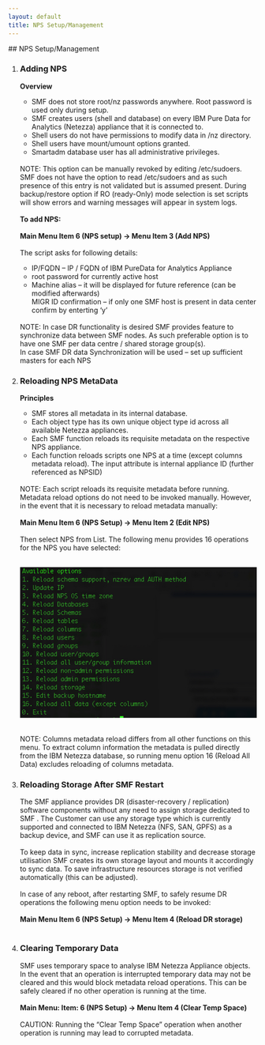 ```yaml
---
layout: default
title: NPS Setup/Management
---
```

<div id="npssetup1"></div>
## NPS Setup/Management

<ol> 
  <li><h3>Adding NPS</h3></li> 
<b>Overview</b>
  <ul>
      <li>SMF does not store root/nz passwords anywhere. Root password is used only during setup.</li>
      <li>SMF creates users (shell and database) on every IBM Pure Data for Analytics (Netezza) appliance that it is connected to. </li>
      <li>Shell users do not have permissions to modify data in /nz directory. </li>
      <li>Shell users have mount/umount options granted. </li>
     <li>Smartadm database user has all administrative privileges. </li>
</ul>
<br>
NOTE: This option can be manually revoked by editing /etc/sudoers. SMF does not have the option to read /etc/sudoers and as such    presence of this entry is not validated but is assumed present. During backup/restore option if RO (ready-Only) mode selection is set scripts will show errors and warning messages will appear in system logs.
<br>
<br>
<b>To add NPS:</b>
<br>
<br>
<b>Main Menu Item 6 (NPS setup) -> Menu Item 3 (Add NPS)</b>
<br>
<br>
  The script asks for following details:
  <ul>
    <li>IP/FQDN – IP / FQDN of IBM PureData for Analytics Appliance  </li>
     <li>root password for currently active host </li>
     <li>Machine alias – it will be displayed for future reference (can be modified afterwards)</li>
     MIGR ID confirmation – if only one SMF host is present in data center confirm by enterting ‘y’
 </ul> 
 <br>NOTE: In case DR functionality is desired SMF provides feature to synchronize data between SMF nodes. As such preferable option is to have one SMF per data centre / shared storage group(s). 
 <br>In case SMF DR data Synchronization will be used – set up sufficient masters for each NPS
 <div id="npssetup2"></div>
 <li><h3>Reloading NPS MetaData</h3></li>
<b>Principles</b>
  <ul>
<li>SMF stores all metadata in its internal database.</li>
  <li>Each object type has its own unique object type id across all available Netezza appliances. </li>
  <li>Each SMF function reloads its requisite metadata on the respective NPS appliance.  </li>
  <li>Each function reloads scripts one NPS at a time (except columns metadata reload). The input attribute is internal appliance ID (further referenced as NPSID)</li>
  </ul>
  <br> NOTE: Each script reloads its requisite metadata before running. Metadata reload options do not need to be invoked manually. However, in the event that it is necessary to reload metadata manually:
<br>
<br><b>Main Menu Item 6 (NPS Setup) -> Menu Item 2 (Edit NPS) </b>
<br>
<br>Then select NPS from List. The following menu provides 16 operations for the NPS you have selected:
<br>
<br>
<p align="center">
<img style="float: center;" src="/manual/images/edit_nps_menu.jpg">
</p>
<br>NOTE: Columns metadata reload differs from all other functions on this menu. To extract column information the metadata is pulled directly from the IBM Netezza database, so running menu option 16 (Reload All Data) excludes reloading of columns metadata.
<br>
<div id="npssetup3"></div>
  <li><h3>Reloading Storage After SMF Restart</h3></li> 
The SMF appliance provides DR (disaster-recovery / replication)  software components without any need to assign storage dedicated to SMF . The Customer can use any storage type which is currently supported and connected to IBM Netezza (NFS, SAN, GPFS) as a backup device,  and SMF can use it as replication source. 
<br>  
<br>To keep data in sync, increase replication stability and decrease storage utilisation SMF creates its own storage layout and mounts it accordingly to sync data. To  save infrastructure resources storage is not verified automatically (this can be adjusted). 
<br>
<br>In case of any reboot, after restarting SMF, to safely resume DR operations the following menu option needs to be invoked:
<br>
<br><b>Main Menu Item 6 (NPS Setup) -> Menu Item 4 (Reload DR storage)</b>
<br>
<br>
<div id="npssetup4"></div>
  <li><h3>Clearing Temporary Data</h3></li>
SMF uses  temporary space to analyse IBM Netezza Appliance objects. In the event that an operation is interrupted temporary data may not be cleared and this would block metadata reload operations. This can be safely cleared if no other operation is running at the time.
<br>
<br><b>Main Menu: Item: 6 (NPS Setup) -> Menu Item 4 (Clear Temp Space)</b>
<br>
<br>CAUTION: Running the “Clear Temp Space” operation when another operation is running may lead to corrupted metadata.
<br>
<br>

